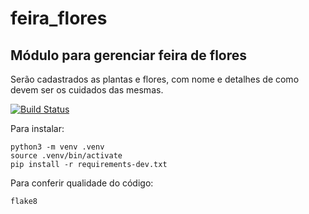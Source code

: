 # feira_flores
## Módulo para gerenciar feira de flores

Serão cadastrados as plantas e flores, com nome e detalhes de como devem ser os cuidados das mesmas.

[![Build Status](https://travis-ci.org/alvesgabriel/feira_flores.svg?branch=master)](https://travis-ci.org/alvesgabriel/feira_flores)

Para instalar:

```console
python3 -m venv .venv
source .venv/bin/activate
pip install -r requirements-dev.txt

```

Para conferir qualidade do código:

```console
flake8
```